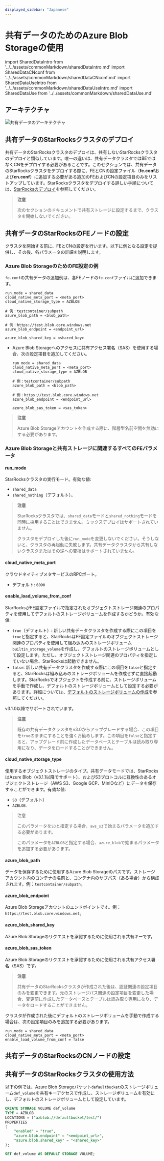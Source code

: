 ```yaml
---
displayed_sidebar: "Japanese"
---
```


# 共有データのためのAzure Blob Storageの使用

import SharedDataIntro from '../../assets/commonMarkdown/sharedDataIntro.md'
import SharedDataCNconf from '../../assets/commonMarkdown/sharedDataCNconf.md'
import SharedDataUseIntro from '../../assets/commonMarkdown/sharedDataUseIntro.md'
import SharedDataUse from '../../assets/commonMarkdown/sharedDataUse.md'

<SharedDataIntro />

## アーキテクチャ

![共有データのアーキテクチャ](../../assets/share_data_arch.png)

## 共有データのStarRocksクラスタのデプロイ

共有データのStarRocksクラスタのデプロイは、共有しないStarRocksクラスタのデプロイと類似しています。唯一の違いは、共有データクラスタではBEではなくCNをデプロイする必要があることです。このセクションでは、共有データのStarRocksクラスタをデプロイする際に、FEとCNの設定ファイル（**fe.conf**および**cn.conf**）に追加する必要がある追加のFEおよびCNの設定項目のみをリストアップしています。StarRocksクラスタをデプロイする詳しい手順については、[StarRocksのデプロイ](../../deployment/deploy_manually.md)を参照してください。

> **注意**
>
> 次のセクションのドキュメントで共有ストレージに設定するまで、クラスタを開始しないでください。

## 共有データのStarRocksのFEノードの設定

クラスタを開始する前に、FEとCNの設定を行います。以下に例となる設定を提供し、その後、各パラメータの詳細を説明します。

### Azure Blob StorageのためのFE設定の例

`fe.conf`の共有データの追加例は、各FEノードの`fe.conf`ファイルに追加できます。

  ```Properties
  run_mode = shared_data
  cloud_native_meta_port = <meta_port>
  cloud_native_storage_type = AZBLOB

  # 例：testcontainer/subpath
  azure_blob_path = <blob_path>

  # 例：https://test.blob.core.windows.net
  azure_blob_endpoint = <endpoint_url>

  azure_blob_shared_key = <shared_key>
  ```

- Azure Blob Storageへのアクセスに共有アクセス署名（SAS）を使用する場合、次の設定項目を追加してください。

  ```Properties
  run_mode = shared_data
  cloud_native_meta_port = <meta_port>
  cloud_native_storage_type = AZBLOB

  # 例：testcontainer/subpath
  azure_blob_path = <blob_path>

  # 例：https://test.blob.core.windows.net
  azure_blob_endpoint = <endpoint_url>

  azure_blob_sas_token = <sas_token>
  ```

> **注意**
>
> Azure Blob Storageアカウントを作成する際に、階層型名前空間を無効にする必要があります。

### Azure Blob Storageと共有ストレージに関連するすべてのFEパラメータ

#### run_mode

StarRocksクラスタの実行モード。有効な値:

- `shared_data`
- `shared_nothing`（デフォルト）。

> **注意**
>
> StarRocksクラスタでは、`shared_data`モードと`shared_nothing`モードを同時に採用することはできません。ミックスデプロイはサポートされていません。
>
> クラスタをデプロイした後に`run_mode`を変更しないでください。そうしないと、クラスタの再起動に失敗します。共有データクラスタから共有しないクラスタまたはその逆への変換はサポートされていません。

#### cloud_native_meta_port

クラウドネイティブメタサービスのRPCポート。

- デフォルト: `6090`

#### enable_load_volume_from_conf

StarRocksがFE設定ファイルで指定されたオブジェクトストレージ関連のプロパティを使用してデフォルトのストレージボリュームを作成するかどうか。有効な値:

- `true`（デフォルト）: 新しい共有データクラスタを作成する際にこの項目を`true`と指定すると、StarRocksはFE設定ファイルのオブジェクトストレージ関連のプロパティを使用して組み込みのストレージボリューム`builtin_storage_volume`を作成し、デフォルトのストレージボリュームとして設定します。ただし、オブジェクトストレージ関連のプロパティを指定していない場合、StarRocksは起動できません。
- `false`: 新しい共有データクラスタを作成する際にこの項目を`false`と指定すると、StarRocksは組み込みのストレージボリュームを作成せずに直接起動します。StarRocksでオブジェクトを作成する前に、ストレージボリュームを手動で作成し、デフォルトのストレージボリュームとして設定する必要があります。詳細については、[デフォルトのストレージボリュームの作成](#create-default-storage-volume)を参照してください。

v3.1.0以降でサポートされています。

> **注意**
>
> 既存の共有データクラスタをv3.0からアップグレードする場合、この項目を`true`のままにすることを強くお勧めします。この項目を`false`と指定すると、アップグレード前に作成したデータベースとテーブルは読み取り専用になり、データをロードすることができません。

#### cloud_native_storage_type

使用するオブジェクトストレージのタイプ。共有データモードでは、StarRocksはAzure Blob（v3.1.1以降でサポート）、およびS3プロトコルに互換性のあるオブジェクトストレージ（AWS S3、Google GCP、MinIOなど）にデータを保存することができます。有効な値:

- `S3`（デフォルト）
- `AZBLOB`.

> 注意
>
> このパラメータを`S3`と指定する場合、`aws_s3`で始まるパラメータを追加する必要があります。
>
> このパラメータを`AZBLOB`と指定する場合、`azure_blob`で始まるパラメータを追加する必要があります。

#### azure_blob_path

データを保存するために使用するAzure Blob Storageのパスです。ストレージアカウント内のコンテナの名前と、コンテナ内のサブパス（ある場合）から構成されます。例：`testcontainer/subpath`。

#### azure_blob_endpoint

Azure Blob Storageアカウントのエンドポイントです。例：`https://test.blob.core.windows.net`。

#### azure_blob_shared_key

Azure Blob Storageのリクエストを承認するために使用される共有キーです。

#### azure_blob_sas_token

Azure Blob Storageのリクエストを承認するために使用される共有アクセス署名（SAS）です。

> **注意**
>
> 共有データのStarRocksクラスタが作成された後は、認証関連の設定項目のみを変更できます。元のストレージパス関連の設定項目を変更した場合、変更前に作成したデータベースとテーブルは読み取り専用になり、データをロードすることができません。

クラスタが作成された後にデフォルトのストレージボリュームを手動で作成する場合は、次の設定項目のみを追加する必要があります。

```Properties
run_mode = shared_data
cloud_native_meta_port = <meta_port>
enable_load_volume_from_conf = false
```

## 共有データのStarRocksのCNノードの設定

<SharedDataCNconf />

## 共有データのStarRocksクラスタの使用方法

<SharedDataUseIntro />

以下の例では、Azure Blob Storageバケット`defaultbucket`のストレージボリューム`def_volume`を共有キーアクセスで作成し、ストレージボリュームを有効にし、デフォルトのストレージボリュームとして設定しています。

```SQL
CREATE STORAGE VOLUME def_volume
TYPE = AZBLOB
LOCATIONS = ("azblob://defaultbucket/test/")
PROPERTIES
(
    "enabled" = "true",
    "azure.blob.endpoint" = "<endpoint_url>",
    "azure.blob.shared_key" = "<shared_key>"
);

SET def_volume AS DEFAULT STORAGE VOLUME;
```

<SharedDataUse />

